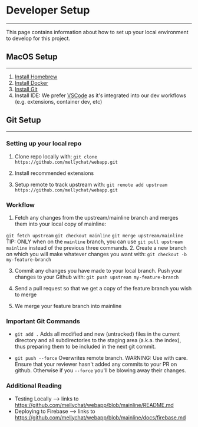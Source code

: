 # Developer Setup
---
This page contains information about how to set up your local environment to develop for this project. 

## MacOS Setup
---

1. [Install Homebrew](https://brew.sh)
2. [Install Docker](https://docs.docker.com/get-docker/)
3. [Install Git](https://git-scm.com/downloads)
4. Install IDE: We prefer [VSCode](https://code.visualstudio.com/download) as it's integrated into our dev workflows (e.g. extensions, container dev, etc)

## Git Setup
---

### Setting up your local repo

1. Clone repo locally with:
`git clone https://github.com/mellychat/webapp.git`

2. Install recommended extensions

3. Setup remote to track upstream with:
`git remote add upstream https://github.com/mellychat/webapp.git`

### Workflow

1. Fetch any changes from the upstream/mainline branch and merges them into your local copy of mainline:

  `git fetch upstream`
  `git checkout mainline`
  `git merge upstream/mainline`
TIP: ONLY when on the `mainline` branch, you can use `git pull upstream mainline` instead of the previous three commands.
2. Create a new branch on which you will make whatever changes you want with:
`git checkout -b my-feature-branch`

3. Commit any changes you have made to your local branch. Push your changes to your Github with:
`git push upstream my-feature-branch`

4. Send a pull request so that we get a copy of the feature branch you wish to merge 

5. We merge your feature branch into mainline

### Important Git Commands

* `git add .`
Adds all modified and new (untracked) files in the current directory and all subdirectories to the staging area (a.k.a. the index), thus preparing them to be included in the next git commit.

* `git push --force`
Overwrites remote branch.
WARNING: Use with care. Ensure that your reviewer hasn't added any commits to your PR on github. Otherwise if you `--force` you'll be blowing away their changes.
### Additional Reading

* Testing Locally --> links to https://github.com/mellychat/webapp/blob/mainline/README.md
* Deploying to Firebase --> links to https://github.com/mellychat/webapp/blob/mainline/docs/firebase.md

